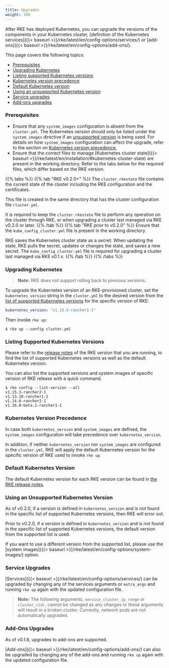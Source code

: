 ```yaml
---
title: Upgrades
weight: 100
---
```


After RKE has deployed Kubernetes, you can upgrade the versions of the components in your Kubernetes cluster, [definition of the Kubernetes services]({{< baseurl >}}/rke/latest/en/config-options/services/) or [add-ons]({{< baseurl >}}/rke/latest/en/config-options/add-ons/).

This page covers the following topics:

- [Prerequisites](#prerequisites)
- [Upgrading Kubernetes](#upgrading-kubernetes)
- [Listing supported Kubernetes versions](#listing-supported-kubernetes-versions)
- [Kubernetes version precedence](#kubernetes-version-precedence)
- [Default Kubernetes version](#default-kubernetes-version)
- [Using an unsupported Kubernetes version](#using-an-unsupported-kubernetes-version)
- [Service upgrades](#service-upgrades)
- [Add-ons upgrades](#add-ons-upgrades)

### Prerequisites

- Ensure that any `system_images` configuration is absent from the `cluster.yml`. The Kubernetes version should only be listed under the `system_images` directive if an [unsupported version](#using-an-unsupported-kubernetes-version) is being used. For details on how `system_images` configuration can affect the upgrade, refer to the section on [Kubernetes version precedence.](#kubernetes-version-precedence)
- Ensure that the correct files to manage [Kubernetes cluster state]({{< baseurl >}}/rke/latest/en/installation/#kubernetes-cluster-state) are present in the working directory. Refer to the tabs below for the required files, which differ based on the RKE version.

{{% tabs %}}
{{% tab "RKE v0.2.0+" %}}
The `cluster.rkestate` file contains the current state of the cluster including the RKE configuration and the certificates.

This file is created in the same directory that has the cluster configuration file `cluster.yml`.

It is required to keep the `cluster.rkestate` file to perform any operation on the cluster through RKE, or when upgrading a cluster last managed via RKE v0.2.0 or later.
{{% /tab %}}
{{% tab "RKE prior to v0.2.0" %}}
Ensure that the `kube_config_cluster.yml` file is present in the working directory.

RKE saves the Kubernetes cluster state as a secret. When updating the state, RKE pulls the secret, updates or changes the state, and saves a new secret. The `kube_config_cluster.yml` file is required for upgrading a cluster last managed via RKE v0.1.x.
{{% /tab %}}
{{% /tabs %}}

### Upgrading Kubernetes

> **Note:** RKE does not support rolling back to previous versions.

To upgrade the Kubernetes version of an RKE-provisioned cluster, set the `kubernetes_version` string in the `cluster.yml` to the desired version from the [list of supported Kubernetes versions](#listing-supported-kubernetes-versions) for the specific version of RKE:

```yaml
kubernetes_version: "v1.15.5-rancher1-1"
```

Then invoke `rke up`:

```
$ rke up --config cluster.yml
```

### Listing Supported Kubernetes Versions

Please refer to the [release notes](https://github.com/rancher/rke/releases) of the RKE version that you are running, to find the list of supported Kubernetes versions as well as the default Kubernetes version.

You can also list the supported versions and system images of specific version of RKE release with a quick command.

```
$ rke config --list-version --all
v1.15.3-rancher2-1
v1.13.10-rancher1-2
v1.14.6-rancher2-1
v1.16.0-beta.1-rancher1-1
```

### Kubernetes Version Precedence

In case both `kubernetes_version` and `system_images` are defined, the `system_images` configuration will take precedence over `kubernetes_version`.

In addition, if neither `kubernetes_version` nor `system_images` are configured in the `cluster.yml`, RKE will apply the default Kubernetes version for the specific version of RKE used to invoke `rke up`.

### Default Kubernetes Version

The default Kubernetes version for each RKE version can be found in [the RKE release notes](https://github.com/rancher/rke/releases/).

### Using an Unsupported Kubernetes Version

As of v0.2.0, if a version is defined in `kubernetes_version` and is not found in the specific list of supported Kubernetes versions, then RKE will error out.

Prior to v0.2.0, if a version is defined in `kubernetes_version` and is not found in the specific list of supported Kubernetes versions,  the default version from the supported list is used.

If you want to use a different version from the supported list, please use the [system images]({{< baseurl >}}/rke/latest/en/config-options/system-images/) option.

### Service Upgrades

[Services]({{< baseurl >}}/rke/latest/en/config-options/services/) can be upgraded by changing any of the services arguments or `extra_args` and running `rke up` again with the updated configuration file.

> **Note:** The following arguments, `service_cluster_ip_range` or `cluster_cidr`, cannot be changed as any changes to these arguments will result in a broken cluster. Currently, network pods are not automatically upgraded.

### Add-Ons Upgrades

As of v0.1.8, upgrades to add-ons are supported.

[Add-ons]({{< baseurl >}}/rke/latest/en/config-options/add-ons/) can also be upgraded by changing any of the add-ons and running `rke up` again with the updated configuration file.
